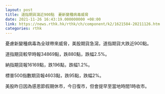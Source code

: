 ```yaml
---
layout: post
title: 道指期貨瀉近900點　憂新變種病毒威脅
date: 2021-11-26 16:43:19.000000000 +08:00
link: https://news.rthk.hk/rthk/ch/component/k2/1621584-20211126.htm
categories: rthk
---
```


憂慮新變種病毒為全球帶來威脅，美股期貨急瀉，道指期貨大跌近900點。

道指期貨較早時報34869點，跌880點，跌幅2.5%。

納指期貨報16169點，跌196點，跌幅1.2%。

標普500指數期貨報4603點，跌95點，跌幅2%。

美股昨日因為感恩節假期休市，今日復市，但會提早至當地時間1時收市。
